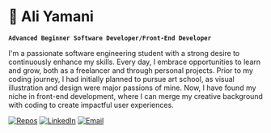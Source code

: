 # 🎨 Ali Yamani
**`Advanced Beginner Software Developer/Front-End Developer`**

I'm a passionate software engineering student with a strong desire to continuously enhance my skills. Every day, I embrace opportunities to learn and grow, both as a freelancer and through personal projects. Prior to my coding journey, I had initially planned to pursue art school, as visual illustration and design were major passions of mine. Now, I have found my niche in front-end development, where I can merge my creative background with coding to create impactful user experiences.

   <p align="left">
      <a href="https://github.com/aliyamanii?tab=repositories">
         <img alt="Repos" title="My Repositories" src="https://custom-icon-badges.demolab.com/badge/-My%20Repos-green?style=for-the-badge&logoColor=white&logo=repo"/></a> 
      <a href="https://github.com/aliyamanii?tab=repositories">
      <a href="https://www.linkedin.com/in/ali-yamani-958218279/">
         <img alt="LinkedIn" title="My LinkedIn Profile" src="https://custom-icon-badges.demolab.com/badge/-LinkedIn%20Profile-blue?style=for-the-badge&logoColor=white&logo=linkedIn"/></a> 
      <a href="https://www.linkedin.com/in/ali-yamani-958218279/">
         <a href="mailto: aliyamanii@outlook.com">
         <img alt="Email" title="Email" src="https://custom-icon-badges.demolab.com/badge/-Email-F25278?style=for-the-badge&logo=email&logoColor=white"/></a> 
      <a href="mailto: aliyamanii@outlook.com">
         
   </p>
